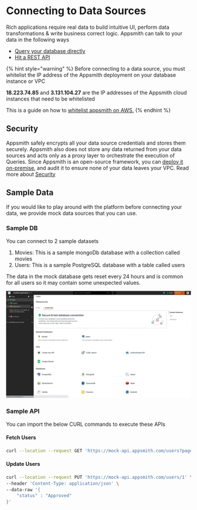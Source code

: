 # Connecting to Data Sources

Rich applications require real data to build intuitive UI, perform data transformations & write business correct logic. Appsmith can talk to your data in the following ways

* [Query your database directly](https://docs.appsmith.com/core-concepts/connecting-to-data-sources/connecting-to-databases)
* [Hit a REST API](https://docs.appsmith.com/core-concepts/connecting-to-data-sources/authentication)

{% hint style="warning" %}
Before connecting to a data source, you must whitelist the IP address of the Appsmith deployment on your database instance or VPC

**18.223.74.85** and **3.131.104.27** are the IP addresses of the Appsmith cloud instances that need to be whitelisted

This is a guide on how to [whitelist appsmith on AWS.](../../how-to-guides/aws-whitelist.md)
{% endhint %}

## Security

Appsmith safely encrypts all your data source credentials and stores them securely. Appsmith also does not store any data returned from your data sources and acts only as a proxy layer to orchestrate the execution of Queries. Since Appsmith is an open-source framework, you can [deploy it on-premise](../../setup/), and audit it to ensure none of your data leaves your VPC. Read more about [Security](../../security.md)

## Sample Data

If you would like to play around with the platform before connecting your data, we provide mock data sources that you can use.

### Sample DB

You can connect to 2 sample datasets

1. Movies: This is a sample mongoDb database with a collection called movies
2. Users: This is a sample PostgreSQL database with a table called users

The data in the mock database gets reset every 24 hours and is common for all users so it may contain some unexpected values.

![](<../../.gitbook/assets/add-mock-db (3).gif>)

### Sample API

You can import the below CURL commands to execute these APIs

#### Fetch Users

```bash
curl --location --request GET 'https://mock-api.appsmith.com/users?page=1'
```

#### Update Users

```bash
curl --location --request PUT 'https://mock-api.appsmith.com/users/1' \
--header 'Content-Type: application/json' \
--data-raw '{
    "status" : "Approved"
}'
```
